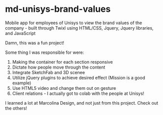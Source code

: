 # md-unisys-brand-values
Mobile app for employees of Unisys to view the brand values of the company - built through Twixl using HTML/CSS, Jquery, Jquery libraries, and JavaScript

Damn, this was a fun project!

Some thing I was responsible for were:
1. Making the container for each section responsive
2. Dictate how people move through the content
3. Integrate SketchFab and 3D scenee
4. Utilize jQuery plugins to achieve desired effect (Mission is a good example)
5. Use HTML5 video and change them out on gesture
6. Client relations - I actually got to colab with the people at Unisys!

I learned a lot at Marcolina Design, and not just from this project. Check out the others!
